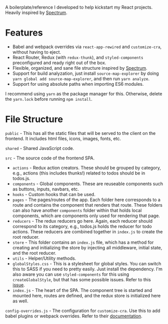 A boilerplate/reference I developed to help kickstart my React projects. Heavily inspired by [Spectrum](https://github.com/withspectrum/spectrum/).

# Features
- Babel and webpack overrides via ```react-app-rewired``` and ```customize-cra```, without having to eject.
- React Router, Redux (with ```redux-thunk```), and ```styled-components``` preconfigured and ready right out of the box.
- Flexible, organized, and sane file structure inspired by [Spectrum](https://github.com/withspectrum/spectrum/).
- Support for build analyzation, just install ```source-map-explorer``` by doing ```yarn global add source-map-explorer```, and then run ```yarn analyze```.
- Support for using absolute paths when importing ES6 modules.

I recommend using ```yarn``` as the package manager for this. Otherwise, delete the ```yarn.lock``` before running ```npm install```.

# File Structure
```public``` - This has all the static files that will be served to the client on the frontend. It includes html files, icons, images, fonts, etc.

```shared``` - Shared JavaScript code.

```src``` - The source code of the frontend SPA.
- ```actions``` - Redux action creators. These should be grouped by category, e.g., actions (this includes thunks!) related to todos should be in todos.js.
- ```components``` - Global components. These are reuseable components such as buttons, inputs, navbars, etc.
- ```hooks``` - Custom hooks that can be used.
- ```pages``` - The pages/routes of the app. Each folder here corresponds to a route and contains the component that renders that route. These folders can also have another ```components``` folder within that holds local components, which are components only used for rendering that page.
- ```reducers``` - The redux reducers go here. Again, each reducer should correspond to its category, e.g., todos.js holds the reducer for todo actions. These reducers are combined together in ```index.js``` to create the root reducer.
- ```store``` - This folder contains an ```index.js``` file, which has a method for creating and initializing the store by injecting all middleware, initial state, and the root reducer.
- ```utils``` - Helper/Utility methods.
- ```globalStyles.css``` - This is a stylesheet for global styles. You can switch this to SASS if you need to pretty easily. Just install the dependency. I'm also aware you can use ```styled-components``` for this using ```createGlobalStyle```, but that has some possible issues. Refer to this [issue](https://github.com/styled-components/styled-components/issues/1593).
- ```index.js``` - The heart of the SPA. The component tree is started and mounted here, routes are defined, and the redux store is initialized here as well.

```config-overrides.js``` - The configuration for ```customize-cra```. Use this to add babel plugins or webpack overrides. Refer to their [documentation](https://github.com/arackaf/customize-cra).